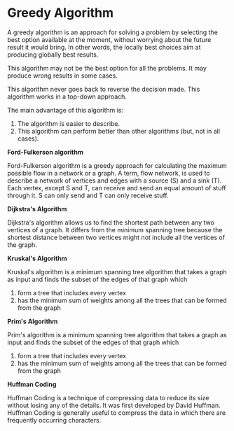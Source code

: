 # Greedy Algorithm

A greedy algorithm is an approach for solving a problem by selecting the best option available at the moment, without worrying about the future result it would bring. In other words, the locally best choices aim at producing globally best results.

This algorithm may not be the best option for all the problems. It may produce wrong results in some cases.

This algorithm never goes back to reverse the decision made. This algorithm works in a top-down approach.

The main advantage of this algorithm is:

1. The algorithm is easier to describe.
2. This algorithm can perform better than other algorithms (but, not in all cases).

<b>Ford-Fulkerson algorithm </b>

Ford-Fulkerson algorithm is a greedy approach for calculating the maximum possible flow in a network or a graph.
A term, flow network, is used to describe a network of vertices and edges with a source (S) and a sink (T). Each vertex, except S and T, can receive and send an equal amount of stuff through it. S can only send and T can only receive stuff.

<b>Dijkstra's Algorithm</b>

Dijkstra's algorithm allows us to find the shortest path between any two vertices of a graph.
It differs from the minimum spanning tree because the shortest distance between two vertices might not include all the vertices of the graph.

<b>Kruskal's Algorithm</b>

Kruskal's algorithm is a minimum spanning tree algorithm that takes a graph as input and finds the subset of the edges of that graph which

1. form a tree that includes every vertex
2. has the minimum sum of weights among all the trees that can be formed from the graph

<b>Prim's Algorithm</b>

Prim's algorithm is a minimum spanning tree algorithm that takes a graph as input and finds the subset of the edges of that graph which

1. form a tree that includes every vertex
2. has the minimum sum of weights among all the trees that can be formed from the graph

<b>Huffman Coding</b>

Huffman Coding is a technique of compressing data to reduce its size without losing any of the details. It was first developed by David Huffman.
Huffman Coding is generally useful to compress the data in which there are frequently occurring characters.
